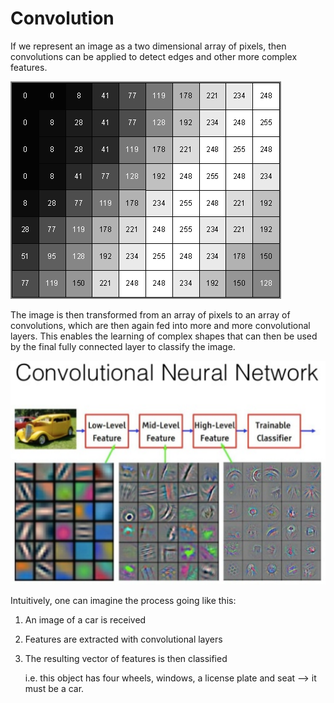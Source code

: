 # Convolution

If we represent an image as a two dimensional array of pixels, then convolutions can be applied to detect edges and other more complex features.

![Example greyscale image](../.gitbook/assets/image%20%2810%29.png)

The image is then transformed from an array of pixels to an array of convolutions, which are then again fed into more and more convolutional layers. This enables the learning of complex shapes that can then be used by the final fully connected layer to classify the image.

![](../.gitbook/assets/image%20%283%29.png)

Intuitively, one can imagine the process going like this:

1. An image of a car is received
2. Features are extracted with convolutional layers
3. The resulting vector of features is then classified

   i.e. this object has four wheels, windows, a license plate and seat --&gt; it must be a car. 

